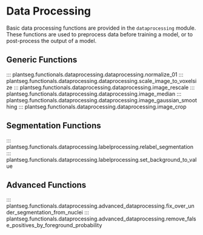 # Data Processing

Basic data processing functions are provided in the `dataprocessing` module. These functions are used to preprocess data before training a model, or to post-process the output of a model.

## Generic Functions

::: plantseg.functionals.dataprocessing.dataprocessing.normalize_01
::: plantseg.functionals.dataprocessing.dataprocessing.scale_image_to_voxelsize
::: plantseg.functionals.dataprocessing.dataprocessing.image_rescale
::: plantseg.functionals.dataprocessing.dataprocessing.image_median
::: plantseg.functionals.dataprocessing.dataprocessing.image_gaussian_smoothing
::: plantseg.functionals.dataprocessing.dataprocessing.image_crop

## Segmentation Functions

::: plantseg.functionals.dataprocessing.labelprocessing.relabel_segmentation
::: plantseg.functionals.dataprocessing.labelprocessing.set_background_to_value

## Advanced Functions

::: plantseg.functionals.dataprocessing.advanced_dataprocessing.fix_over_under_segmentation_from_nuclei
::: plantseg.functionals.dataprocessing.advanced_dataprocessing.remove_false_positives_by_foreground_probability
